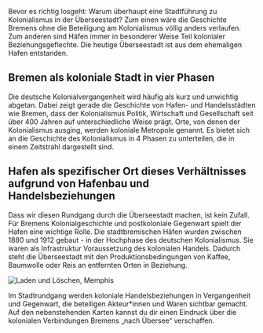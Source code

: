 
Bevor es richtig losgeht: Warum überhaupt eine Stadtführung zu Kolonialismus
in der Überseestadt? Zum einen wäre die Geschichte Bremens ohne die Beteiligung
am Kolonialismus völlig anders verlaufen. Zum anderen sind Häfen immer in
besonderer Weise Teil kolonialer Beziehungsgeflechte. Die heutige Überseestadt ist
aus dem ehemaligen Hafen entstanden.

## Bremen als koloniale Stadt in vier Phasen

Die deutsche Kolonialvergangenheit wird häufig als kurz und unwichtig abgetan.
Dabei zeigt gerade die Geschichte von Hafen- und Handelsstädten wie Bremen, dass
der Kolonialismus Politik, Wirtschaft und Gesellschaft seit über 400 Jahren auf
unterschiedliche Weise prägt. Orte, von denen der Kolonialismus ausging, werden
koloniale Metropole genannt. Es bietet sich an die Geschichte des Kolonialismus
in 4 Phasen zu unterteilen, die in einem Zeitstrahl dargestellt sind.

## Hafen als spezifischer Ort dieses Verhältnisses aufgrund von Hafenbau und Handelsbeziehungen

Dass wir diesen Rundgang durch die Überseestadt machen, ist kein Zufall. Für Bremens
Kolonialgeschichte und postkoloniale Gegenwart spielt der Hafen eine wichtige Rolle.
Die stadtbremischen Häfen wurden zwischen 1880 und 1912 gebaut - in der Hochphase
des deutschen Kolonialismus. Sie waren als Infrastruktur Voraussetzung des kolonialen
Handels. Dadurch steht die Überseestadt mit den Produktionsbedingungen von Kaffee,
Baumwolle oder Reis an entfernten Orten in Beziehung.

![Laden und Löschen, Memphis](https://www.ak-hafen.de/mapping/data/03_cotton/images/memphis.png "Beladen der Missisippi Dampfer in Memphis")

Im Stadtrundgang werden koloniale Handelsbeziehungen in Vergangenheit und Gegenwart,
die beteiligen Akteur*innen und Waren sichtbar gemacht. Auf den nebenstehenden Karten
kannst du dir einen Eindruck über die kolonialen Verbindungen Bremens „nach
Übersee“ verschaffen.
